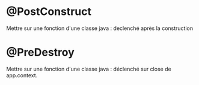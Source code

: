 # @PostConstruct
Mettre sur une fonction d'une classe java : declenché après la construction

# @PreDestroy
Mettre sur une fonction d'une classe java : déclenché sur close de app.context.
